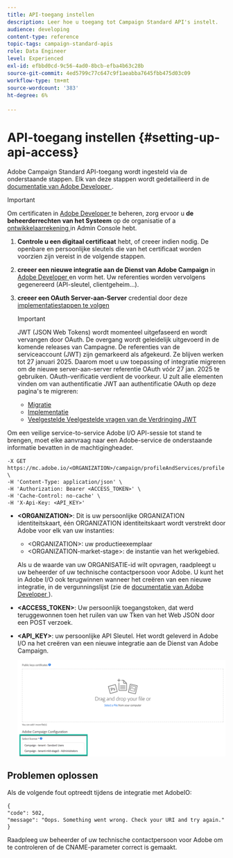 ```yaml
---
title: API-toegang instellen
description: Leer hoe u toegang tot Campaign Standard API's instelt.
audience: developing
content-type: reference
topic-tags: campaign-standard-apis
role: Data Engineer
level: Experienced
exl-id: efbbd0cd-9c56-4ad0-8bcb-efba4b63c28b
source-git-commit: 4ed5799c77c647c9f1aeabba7645fbb475d03c09
workflow-type: tm+mt
source-wordcount: '383'
ht-degree: 6%

---
```


# API-toegang instellen {#setting-up-api-access}

Adobe Campaign Standard API-toegang wordt ingesteld via de onderstaande stappen. Elk van deze stappen wordt gedetailleerd in de [ documentatie van Adobe Developer ](https://developer.adobe.com/developer-console/docs/guides/#!AdobeDocs/adobeio-auth/master/AuthenticationOverview/ServiceAccountIntegration.md).

>[!IMPORTANT]
>
>Om certificaten in [ Adobe Developer ](https://developer.adobe.com/) te beheren, zorg ervoor u **de beheerderrechten van het Systeem** op de organisatie of a [ ontwikkelaarrekening ](https://helpx.adobe.com/enterprise/using/manage-developers.html) in Admin Console hebt.

1. **Controle u een digitaal certificaat** hebt, of creeer indien nodig. De openbare en persoonlijke sleutels die van het certificaat worden voorzien zijn vereist in de volgende stappen.
1. **creeer een nieuwe integratie aan de Dienst van Adobe Campaign** in [ Adobe Developer ](https://developer.adobe.com/) en vorm het. Uw referenties worden vervolgens gegenereerd (API-sleutel, clientgeheim...).
1. **creeer een OAuth Server-aan-Server** credential door deze [ implementatiestappen te volgen ](https://developer.adobe.com/developer-console/docs/guides/authentication/ServerToServerAuthentication/implementation/)

   >[!IMPORTANT]
   >
   >JWT (JSON Web Tokens) wordt momenteel uitgefaseerd en wordt vervangen door OAuth. De overgang wordt geleidelijk uitgevoerd in de komende releases van Campagne. De referenties van de serviceaccount (JWT) zijn gemarkeerd als afgekeurd. Ze blijven werken tot 27 januari 2025. Daarom moet u uw toepassing of integratie migreren om de nieuwe server-aan-server referentie OAuth vóór 27 jan. 2025 te gebruiken. OAuth-verificatie verdient de voorkeur. U zult alle elementen vinden om van authentificatie JWT aan authentificatie OAuth op deze pagina&#39;s te migreren:
   >* [ Migratie ](https://developer.adobe.com/developer-console/docs/guides/authentication/ServerToServerAuthentication/migration/)
   >* [ Implementatie ](https://developer.adobe.com/developer-console/docs/guides/authentication/ServerToServerAuthentication/implementation/)
   >* [ Veelgestelde Veelgestelde vragen van de Verdringing JWT ](https://developer.adobe.com/developer-console/docs/guides/authentication/ServerToServerAuthentication/faqs/)

Om een veilige service-to-service Adobe I/O API-sessie tot stand te brengen, moet elke aanvraag naar een Adobe-service de onderstaande informatie bevatten in de machtigingheader.

```
-X GET https://mc.adobe.io/<ORGANIZATION>/campaign/profileAndServices/profile \
-H 'Content-Type: application/json' \
-H 'Authorization: Bearer <ACCESS_TOKEN>' \
-H 'Cache-Control: no-cache' \
-H 'X-Api-Key: <API_KEY>'
```

* **&lt;ORGANIZATION>**: Dit is uw persoonlijke ORGANIZATION identiteitskaart, één ORGANIZATION identiteitskaart wordt verstrekt door Adobe voor elk van uw instanties:

   * &lt;ORGANIZATION>: uw productieexemplaar
   * &lt;ORGANIZATION-market-stage>: de instantie van het werkgebied.

  Als u de waarde van uw ORGANISATIE-id wilt opvragen, raadpleegt u uw beheerder of uw technische contactpersoon voor Adobe. U kunt het in Adobe I/O ook terugwinnen wanneer het creëren van een nieuwe integratie, in de vergunningslijst (zie de <a href="https://developer.adobe.com/developer-console/docs/guides/authentication/"> documentatie van Adobe Developer </a>).

* **&lt;ACCESS_TOKEN>**: Uw persoonlijk toegangstoken, dat werd teruggewonnen toen het ruilen van uw Tken van het Web JSON door een POST verzoek.

* **&lt;API_KEY>**: uw persoonlijke API Sleutel. Het wordt geleverd in Adobe I/O na het creëren van een nieuwe integratie aan de Dienst van Adobe Campaign.

  ![ alt tekst ](assets/tenant.png)

## Problemen oplossen

Als de volgende fout optreedt tijdens de integratie met AdobeIO:

```
{ 
"code": 502, 
"message": "Oops. Something went wrong. Check your URI and try again." 
}
```


Raadpleeg uw beheerder of uw technische contactpersoon voor Adobe om te controleren of de CNAME-parameter correct is gemaakt.

